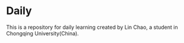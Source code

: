 # Daily

This is a repository for daily learning created by Lin Chao, a student in Chongqing University(China).
